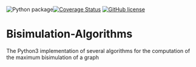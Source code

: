 ![Python package](https://github.com/fAndreuzzi/Bisimulation-Algorithms/workflows/Python%20package/badge.svg?branch=master)<a href='https://coveralls.io/github/fAndreuzzi/Bisimulation-Algorithms'><img src='https://coveralls.io/repos/github/fAndreuzzi/Bisimulation-Algorithms/badge.svg' alt='Coverage Status' /></a>
 [![GitHub license](https://img.shields.io/github/license/Naereen/StrapDown.js.svg)](https://github.com/Naereen/StrapDown.js/blob/master/LICENSE)

# Bisimulation-Algorithms
The Python3 implementation of several algorithms for the computation of the maximum bisimulation of a graph

